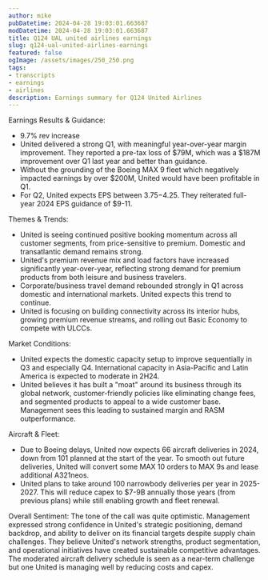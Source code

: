 ```yaml
---
author: mike
pubDatetime: 2024-04-28 19:03:01.663687
modDatetime: 2024-04-28 19:03:01.663687
title: Q124 UAL united airlines earnings
slug: q124-ual-united-airlines-earnings
featured: false
ogImage: /assets/images/250_250.png
tags:
- transcripts
- earnings
- airlines
description: Earnings summary for Q124 United Airlines
---
```

Earnings Results & Guidance:
- 9.7% rev increase
- United delivered a strong Q1, with meaningful year-over-year margin improvement. They reported a pre-tax loss of $79M, which was a $187M improvement over Q1 last year and better than guidance. 
- Without the grounding of the Boeing MAX 9 fleet which negatively impacted earnings by over $200M, United would have been profitable in Q1.
- For Q2, United expects EPS between $3.75-$4.25. They reiterated full-year 2024 EPS guidance of $9-11.

Themes & Trends:
- United is seeing continued positive booking momentum across all customer segments, from price-sensitive to premium. Domestic and transatlantic demand remains strong.
- United's premium revenue mix and load factors have increased significantly year-over-year, reflecting strong demand for premium products from both leisure and business travelers.  
- Corporate/business travel demand rebounded strongly in Q1 across domestic and international markets. United expects this trend to continue.
- United is focusing on building connectivity across its interior hubs, growing premium revenue streams, and rolling out Basic Economy to compete with ULCCs.

Market Conditions:
- United expects the domestic capacity setup to improve sequentially in Q3 and especially Q4. International capacity in Asia-Pacific and Latin America is expected to moderate in 2H24.
- United believes it has built a "moat" around its business through its global network, customer-friendly policies like eliminating change fees, and segmented products to appeal to a wide customer base. Management sees this leading to sustained margin and RASM outperformance.

Aircraft & Fleet:
- Due to Boeing delays, United now expects 66 aircraft deliveries in 2024, down from 101 planned at the start of the year. To smooth out future deliveries, United will convert some MAX 10 orders to MAX 9s and lease additional A321neos. 
- United plans to take around 100 narrowbody deliveries per year in 2025-2027. This will reduce capex to $7-9B annually those years (from previous plans) while still enabling growth and fleet renewal.

Overall Sentiment: 
The tone of the call was quite optimistic. Management expressed strong confidence in United's strategic positioning, demand backdrop, and ability to deliver on its financial targets despite supply chain challenges. They believe United's network strengths, product segmentation, and operational initiatives have created sustainable competitive advantages. The moderated aircraft delivery schedule is seen as a near-term challenge but one United is managing well by reducing costs and capex.